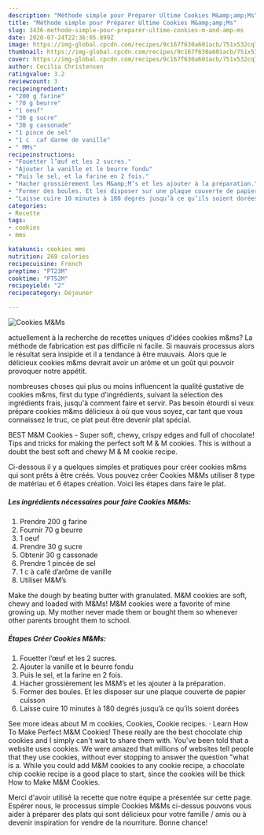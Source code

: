 ```yaml
---
description: "Méthode simple pour Préparer Ultime Cookies M&amp;amp;Ms"
title: "Méthode simple pour Préparer Ultime Cookies M&amp;amp;Ms"
slug: 3436-methode-simple-pour-preparer-ultime-cookies-m-and-amp-ms
date: 2020-07-24T22:36:05.899Z
image: https://img-global.cpcdn.com/recipes/9c167f630a601acb/751x532cq70/cookies-mms-photo-principale-de-la-recette.jpg
thumbnail: https://img-global.cpcdn.com/recipes/9c167f630a601acb/751x532cq70/cookies-mms-photo-principale-de-la-recette.jpg
cover: https://img-global.cpcdn.com/recipes/9c167f630a601acb/751x532cq70/cookies-mms-photo-principale-de-la-recette.jpg
author: Cecilia Christensen
ratingvalue: 3.2
reviewcount: 3
recipeingredient:
- "200 g farine"
- "70 g beurre"
- "1 oeuf"
- "30 g sucre"
- "30 g cassonade"
- "1 pince de sel"
- "1 c  caf darme de vanille"
- " MMs"
recipeinstructions:
- "Fouetter l’œuf et les 2 sucres."
- "Ajouter la vanille et le beurre fondu"
- "Puis le sel, et la farine en 2 fois."
- "Hacher grossièrement les M&amp;M’s et les ajouter à la préparation."
- "Former des boules. Et les disposer sur une plaque couverte de papier cuisson"
- "Laisse cuire 10 minutes à 180 degrés jusqu’à ce qu’ils soient dorées"
categories:
- Recette
tags:
- cookies
- mms

katakunci: cookies mms 
nutrition: 269 calories
recipecuisine: French
preptime: "PT23M"
cooktime: "PT52M"
recipeyield: "2"
recipecategory: Déjeuner

---
```



![Cookies M&amp;Ms](https://img-global.cpcdn.com/recipes/9c167f630a601acb/751x532cq70/cookies-mms-photo-principale-de-la-recette.jpg)

actuellement à la recherche de recettes uniques d'idées cookies m&amp;ms? La méthode de fabrication est pas difficile ni facile. Si mauvais processus alors le résultat sera insipide et il a tendance à être mauvais. Alors que le délicieux cookies m&amp;ms devrait avoir un arôme et un goût qui pouvoir provoquer notre appétit.

nombreuses choses qui plus ou moins influencent la qualité gustative de cookies m&amp;ms, first du type d'ingrédients, suivant la sélection des ingrédients frais, jusqu'à comment faire et servir. Pas besoin étourdi si veux prépare cookies m&amp;ms délicieux à où que vous soyez, car tant que vous connaissez le truc, ce plat peut être devenir plat spécial.

BEST M&amp;M Cookies - Super soft, chewy, crispy edges and full of chocolate! Tips and tricks for making the perfect soft M &amp; M cookies. This is without a doubt the best soft and chewy M &amp; M cookie recipe.


Ci-dessous il y a quelques simples et pratiques pour créer cookies m&amp;ms qui sont prêts à être créés. Vous pouvez créer Cookies M&amp;Ms utiliser 8 type de matériau et 6 étapes création. Voici les étapes dans faire le plat.

<!--inarticleads1-->

##### Les ingrédients nécessaires pour faire Cookies M&amp;Ms:

1. Prendre 200 g farine
1. Fournir 70 g beurre
1.  1 oeuf
1. Prendre 30 g sucre
1. Obtenir 30 g cassonade
1. Prendre 1 pincée de sel
1.  1 c à café d’arôme de vanille
1. Utiliser  M&amp;M’s


Make the dough by beating butter with granulated. M&amp;M cookies are soft, chewy and loaded with M&amp;Ms! M&amp;M cookies were a favorite of mine growing up. My mother never made them or bought them so whenever other parents brought them to school. 

<!--inarticleads2-->

##### Étapes Créer Cookies M&amp;Ms:

1. Fouetter l’œuf et les 2 sucres.
1. Ajouter la vanille et le beurre fondu
1. Puis le sel, et la farine en 2 fois.
1. Hacher grossièrement les M&amp;M’s et les ajouter à la préparation.
1. Former des boules. Et les disposer sur une plaque couverte de papier cuisson
1. Laisse cuire 10 minutes à 180 degrés jusqu’à ce qu’ils soient dorées


See more ideas about M m cookies, Cookies, Cookie recipes. · Learn How To Make Perfect M&amp;M Cookies! These really are the best chocolate chip cookies and I simply can&#39;t wait to share them with. You&#39;ve been told that a website uses cookies. We were amazed that millions of websites tell people that they use cookies, without ever stopping to answer the question &#34;what is a. While you could add M&amp;M cookies to any cookie recipe, a chocolate chip cookie recipe is a good place to start, since the cookies will be thick How to Make M&amp;M Cookies. 


Merci d'avoir utilisé la recette que notre équipe a présentée sur cette page. Espérer nous, le processus simple Cookies M&amp;Ms ci-dessus pouvons vous aider à préparer des plats qui sont délicieux pour votre famille / amis ou à devenir inspiration for vendre de la nourriture. Bonne chance!

